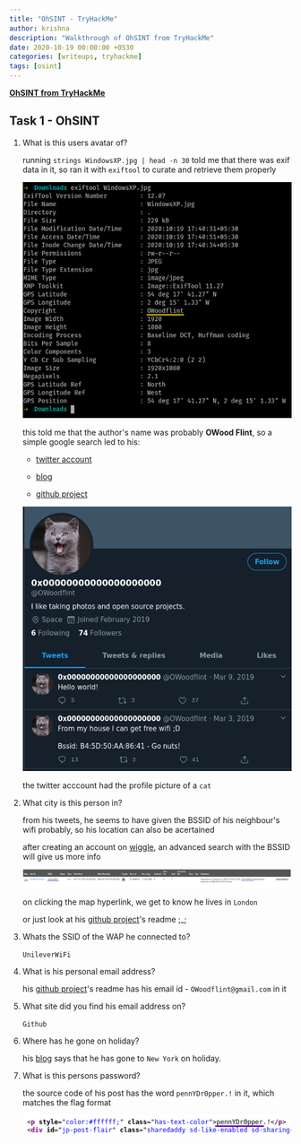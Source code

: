 ```yaml
---
title: "OhSINT - TryHackMe"
author: krishna
description: "Walkthrough of OhSINT from TryHackMe"
date: 2020-10-19 00:00:00 +0530
categories: [writeups, tryhackme]
tags: [osint]
---
```


**[OhSINT from TryHackMe](https://tryhackme.com/room/ohsint)**

## Task 1 - OhSINT

1. What is this users avatar of?

	running `strings WindowsXP.jpg | head -n 30` told me that there was exif data in it, so ran it with `exiftool` to curate and retrieve them properly

	![exif dump](https://raw.githubusercontent.com/lordlabuckdas/lordlabuckdas.github.io/gh-pages/assets/img/tryhackme/ohsint/ohsint1.png)

	this told me that the author's name was probably **OWood Flint**, so a simple google search led to his:

	* [twitter account](https://twitter.com/owoodflint?lang=en)

	* [blog](https://oliverwoodflint.wordpress.com/author/owoodflint/)

	* [github project](https://github.com/OWoodfl1nt/people_finder)

	![twitter](https://raw.githubusercontent.com/lordlabuckdas/lordlabuckdas.github.io/gh-pages/assets/img/tryhackme/ohsint/ohsint2.png)

	the twitter acccount had the profile picture of a `cat`

2. What city is this person in?

	from his tweets, he seems to have given the BSSID of his neighbour's wifi probably, so his location can also be acertained

	after creating an account on [wiggle](https://wigle.net/), an advanced search with the BSSID will give us more info

	![wiggle search](https://raw.githubusercontent.com/lordlabuckdas/lordlabuckdas.github.io/gh-pages/assets/img/tryhackme/ohsint/ohsint3.png)

	on clicking the map hyperlink, we get to know he lives in `London`

	or just look at his [github project](https://github.com/OWoodfl1nt/people_finder)'s readme ;\_;

3. Whats the SSID of the WAP he connected to?

	`UnileverWiFi`

4. What is his personal email address?

	his [github project](https://github.com/OWoodfl1nt/people_finder)'s readme has his email id - `OWoodflint@gmail.com` in it

5. What site did you find his email address on?

	`Github`

6. Where has he gone on holiday?

	his [blog](https://oliverwoodflint.wordpress.com/author/owoodflint/) says that he has gone to `New York` on holiday.

7. What is this persons password?

	the source code of his post has the word `pennYDr0pper.!` in it, which matches the flag format

	![source code](https://raw.githubusercontent.com/lordlabuckdas/lordlabuckdas.github.io/gh-pages/assets/img/tryhackme/ohsint/ohsint4.png)
